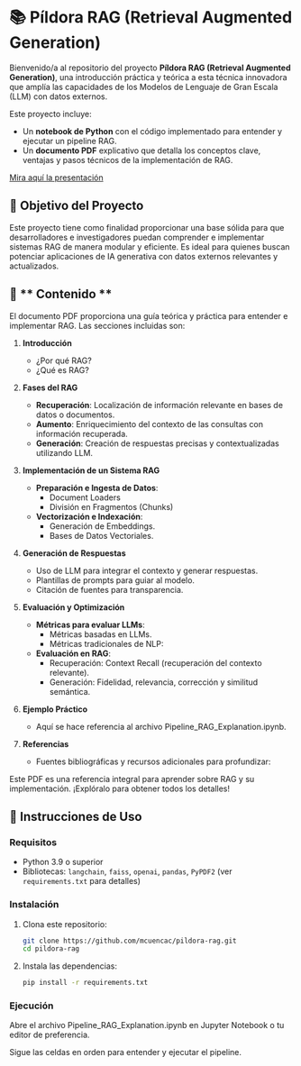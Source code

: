 # 📚 Píldora RAG (Retrieval Augmented Generation)

Bienvenido/a al repositorio del proyecto **Píldora RAG (Retrieval Augmented Generation)**, una introducción práctica y teórica a esta técnica innovadora que amplía las capacidades de los Modelos de Lenguaje de Gran Escala (LLM) con datos externos.

Este proyecto incluye:
- Un **notebook de Python** con el código implementado para entender y ejecutar un pipeline RAG.
- Un **documento PDF** explicativo que detalla los conceptos clave, ventajas y pasos técnicos de la implementación de RAG.


  
[Mira aquí la presentación](https://mariarosacuenca.my.canva.site/rag)

## 🎯 Objetivo del Proyecto
Este proyecto tiene como finalidad proporcionar una base sólida para que desarrolladores e investigadores puedan comprender e implementar sistemas RAG de manera modular y eficiente. Es ideal para quienes buscan potenciar aplicaciones de IA generativa con datos externos relevantes y actualizados.


## 📖 ** Contenido **

El documento PDF proporciona una guía teórica y práctica para entender e implementar RAG. Las secciones incluidas son:

1. **Introducción**
   - ¿Por qué RAG?
   - ¿Qué es RAG?

2. **Fases del RAG**
   - **Recuperación**: Localización de información relevante en bases de datos o documentos.
   - **Aumento**: Enriquecimiento del contexto de las consultas con información recuperada.
   - **Generación**: Creación de respuestas precisas y contextualizadas utilizando LLM.

3. **Implementación de un Sistema RAG**
   - **Preparación e Ingesta de Datos**:
     - Document Loaders
     - División en Fragmentos (Chunks)
   - **Vectorización e Indexación**:
     - Generación de Embeddings.
     - Bases de Datos Vectoriales.

4. **Generación de Respuestas**
   - Uso de LLM para integrar el contexto y generar respuestas.
   - Plantillas de prompts para guiar al modelo.
   - Citación de fuentes para transparencia.

5. **Evaluación y Optimización**
   - **Métricas para evaluar LLMs**:
     - Métricas basadas en LLMs.
     - Métricas tradicionales de NLP:
   - **Evaluación en RAG**:
     - Recuperación: Context Recall (recuperación del contexto relevante).
     - Generación: Fidelidad, relevancia, corrección y similitud semántica.

6. **Ejemplo Práctico**
   - Aquí se hace referencia al archivo Pipeline_RAG_Explanation.ipynb.

7. **Referencias**
   - Fuentes bibliográficas y recursos adicionales para profundizar:


Este PDF es una referencia integral para aprender sobre RAG y su implementación. ¡Explóralo para obtener todos los detalles!


## 🚀 Instrucciones de Uso

### Requisitos
- Python 3.9 o superior
- Bibliotecas: `langchain`, `faiss`, `openai`, `pandas`, `PyPDF2` (ver `requirements.txt` para detalles)


### Instalación
1. Clona este repositorio:
   ```bash
   git clone https://github.com/mcuencac/pildora-rag.git
   cd pildora-rag

2. Instala las dependencias:
    ```bash
    pip install -r requirements.txt


### Ejecución

Abre el archivo Pipeline_RAG_Explanation.ipynb en Jupyter Notebook o tu editor de preferencia.

Sigue las celdas en orden para entender y ejecutar el pipeline.
